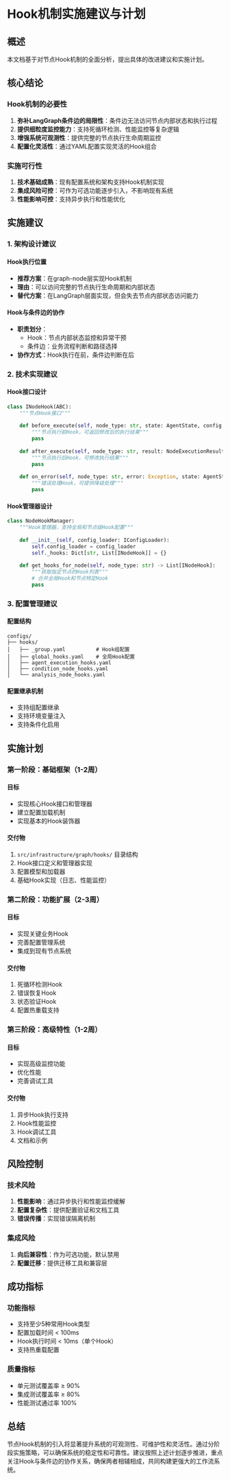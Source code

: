 # Hook机制实施建议与计划

## 概述

本文档基于对节点Hook机制的全面分析，提出具体的改进建议和实施计划。

## 核心结论

### Hook机制的必要性
1. **弥补LangGraph条件边的局限性**：条件边无法访问节点内部状态和执行过程
2. **提供细粒度监控能力**：支持死循环检测、性能监控等复杂逻辑
3. **增强系统可观测性**：提供完整的节点执行生命周期监控
4. **配置化灵活性**：通过YAML配置实现灵活的Hook组合

### 实施可行性
1. **技术基础成熟**：现有配置系统和架构支持Hook机制实现
2. **集成风险可控**：可作为可选功能逐步引入，不影响现有系统
3. **性能影响可控**：支持异步执行和性能优化

## 实施建议

### 1. 架构设计建议

#### Hook执行位置
- **推荐方案**：在graph-node层实现Hook机制
- **理由**：可以访问完整的节点执行生命周期和内部状态
- **替代方案**：在LangGraph层面实现，但会失去节点内部状态访问能力

#### Hook与条件边的协作
- **职责划分**：
  - Hook：节点内部状态监控和异常干预
  - 条件边：业务流程判断和路径选择
- **协作方式**：Hook执行在前，条件边判断在后

### 2. 技术实现建议

#### Hook接口设计
```python
class INodeHook(ABC):
    """节点Hook接口"""
    
    def before_execute(self, node_type: str, state: AgentState, config: Dict[str, Any]) -> Optional[NodeExecutionResult]:
        """节点执行前Hook，可返回修改后的执行结果"""
        pass
    
    def after_execute(self, node_type: str, result: NodeExecutionResult, state: AgentState, config: Dict[str, Any]) -> Optional[NodeExecutionResult]:
        """节点执行后Hook，可修改执行结果"""
        pass
    
    def on_error(self, node_type: str, error: Exception, state: AgentState, config: Dict[str, Any]) -> Optional[NodeExecutionResult]:
        """错误处理Hook，可提供降级处理"""
        pass
```

#### Hook管理器设计
```python
class NodeHookManager:
    """Hook管理器，支持全局和节点级Hook配置"""
    
    def __init__(self, config_loader: IConfigLoader):
        self.config_loader = config_loader
        self._hooks: Dict[str, List[INodeHook]] = {}
    
    def get_hooks_for_node(self, node_type: str) -> List[INodeHook]:
        """获取指定节点的Hook列表"""
        # 合并全局Hook和节点特定Hook
        pass
```

### 3. 配置管理建议

#### 配置结构
```
configs/
├── hooks/
│   ├── _group.yaml          # Hook组配置
│   ├── global_hooks.yaml    # 全局Hook配置
│   ├── agent_execution_hooks.yaml
│   ├── condition_node_hooks.yaml
│   └── analysis_node_hooks.yaml
```

#### 配置继承机制
- 支持组配置继承
- 支持环境变量注入
- 支持条件化启用

## 实施计划

### 第一阶段：基础框架（1-2周）

#### 目标
- 实现核心Hook接口和管理器
- 建立配置加载机制
- 实现基本的Hook装饰器

#### 交付物
1. `src/infrastructure/graph/hooks/` 目录结构
2. Hook接口定义和管理器实现
3. 配置模型和加载器
4. 基础Hook实现（日志、性能监控）

### 第二阶段：功能扩展（2-3周）

#### 目标
- 实现关键业务Hook
- 完善配置管理系统
- 集成到现有节点系统

#### 交付物
1. 死循环检测Hook
2. 错误恢复Hook
3. 状态验证Hook
4. 配置热重载支持

### 第三阶段：高级特性（1-2周）

#### 目标
- 实现高级监控功能
- 优化性能
- 完善调试工具

#### 交付物
1. 异步Hook执行支持
2. Hook性能监控
3. Hook调试工具
4. 文档和示例

## 风险控制

### 技术风险
1. **性能影响**：通过异步执行和性能监控缓解
2. **配置复杂性**：提供配置验证和文档工具
3. **错误传播**：实现错误隔离机制

### 集成风险
1. **向后兼容性**：作为可选功能，默认禁用
2. **配置迁移**：提供迁移工具和兼容层

## 成功指标

### 功能指标
- 支持至少5种常用Hook类型
- 配置加载时间 < 100ms
- Hook执行时间 < 10ms（单个Hook）
- 支持热重载配置

### 质量指标
- 单元测试覆盖率 ≥ 90%
- 集成测试覆盖率 ≥ 80%
- 性能测试通过率 100%

## 总结

节点Hook机制的引入将显著提升系统的可观测性、可维护性和灵活性。通过分阶段实施策略，可以确保系统的稳定性和可靠性。建议按照上述计划逐步推进，重点关注Hook与条件边的协作关系，确保两者相辅相成，共同构建更强大的工作流系统。